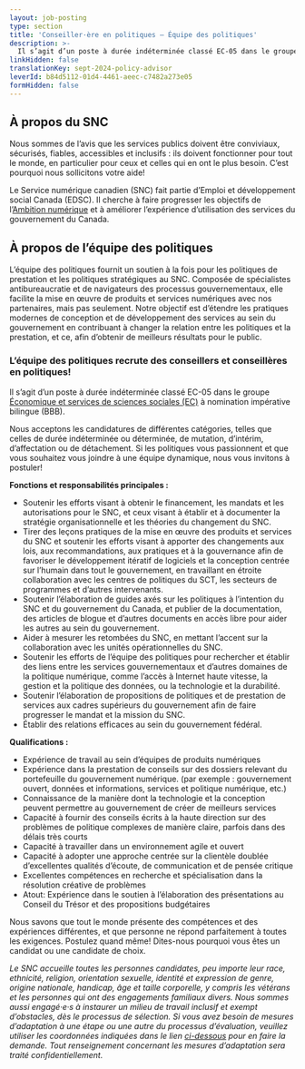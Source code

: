 ```yaml
---
layout: job-posting
type: section
title: 'Conseiller·ère en politiques — Équipe des politiques'
description: >-
  Il s’agit d’un poste à durée indéterminée classé EC-05 dans le groupe Économique et services de sciences sociales (EC) à nomination impérative bilingue (BBB). 
linkHidden: false
translationKey: sept-2024-policy-advisor
leverId: b84d5112-01d4-4461-aeec-c7482a273e05
formHidden: false
---
```


## À propos du SNC 
Nous sommes de l’avis que les services publics doivent être conviviaux, sécurisés, fiables, accessibles et inclusifs : ils doivent fonctionner pour tout le monde, en particulier pour ceux et celles qui en ont le plus besoin. C’est pourquoi nous sollicitons votre aide!

Le Service numérique canadien (SNC) fait partie d’Emploi et développement social Canada (EDSC). Il cherche à faire progresser les objectifs de l’[Ambition numérique](https://www.canada.ca/fr/gouvernement/systeme/gouvernement-numerique/plans-strategiques-operations-numeriques-gouvernement-canada/ambition-numerique-canada.html) et à améliorer l’expérience d’utilisation des services du gouvernement du Canada.

## À propos de l’équipe des politiques
L’équipe des politiques fournit un soutien à la fois pour les politiques de prestation et les politiques stratégiques au SNC. Composée de spécialistes antibureaucratie et de navigateurs des processus gouvernementaux, elle facilite la mise en œuvre de produits et services numériques avec nos partenaires, mais pas seulement. Notre objectif est d’étendre les pratiques modernes de conception et de développement des services au sein du gouvernement en contribuant à changer la relation entre les politiques et la prestation, et ce, afin d’obtenir de meilleurs résultats pour le public. 

### **L’équipe des politiques recrute des conseillers et conseillères en politiques!**
Il s’agit d’un poste à durée indéterminée classé EC-05 dans le groupe [Économique et services de sciences sociales (EC)](https://www.tbs-sct.canada.ca/agreements-conventions/view-visualiser-fra.aspx?id=4) à nomination impérative bilingue (BBB). 

Nous acceptons les candidatures de différentes catégories, telles que celles de durée indéterminée ou déterminée, de mutation, d’intérim, d’affectation ou de détachement.  Si les politiques vous passionnent et que vous souhaitez vous joindre à une équipe dynamique, nous vous invitons à postuler!

**Fonctions et responsabilités principales :**
- Soutenir les efforts visant à obtenir le financement, les mandats et les autorisations pour le SNC, et ceux visant à établir et à documenter la stratégie organisationnelle et les théories du changement du SNC.
- Tirer des leçons pratiques de la mise en œuvre des produits et services du SNC et soutenir les efforts visant à apporter des changements aux lois, aux recommandations, aux pratiques et à la gouvernance afin de favoriser le développement itératif de logiciels et la conception centrée sur l’humain dans tout le gouvernement, en travaillant en étroite collaboration avec les centres de politiques du SCT, les secteurs de programmes et d’autres intervenants.
- Soutenir l’élaboration de guides axés sur les politiques à l’intention du SNC et du gouvernement du Canada, et publier de la documentation, des articles de blogue et d’autres documents en accès libre pour aider les autres au sein du gouvernement.
- Aider à mesurer les retombées du SNC, en mettant l’accent sur la collaboration avec les unités opérationnelles du SNC.
- Soutenir les efforts de l’équipe des politiques pour rechercher et établir des liens entre les services gouvernementaux et d’autres domaines de la politique numérique, comme l’accès à Internet haute vitesse, la gestion et la politique des données, ou la technologie et la durabilité.
- Soutenir l’élaboration de propositions de politiques et de prestation de services aux cadres supérieurs du gouvernement afin de faire progresser le mandat et la mission du SNC.
- Établir des relations efficaces au sein du gouvernement fédéral.

**Qualifications :**
- Expérience de travail au sein d’équipes de produits numériques
- Expérience dans la prestation de conseils sur des dossiers relevant du portefeuille du gouvernement numérique. (par exemple : gouvernement ouvert, données et informations, services et politique numérique, etc.)
- Connaissance de la manière dont la technologie et la conception peuvent permettre au gouvernement de créer de meilleurs services
- Capacité à fournir des conseils écrits à la haute direction sur des problèmes de politique complexes de manière claire, parfois dans des délais très courts
- Capacité à travailler dans un environnement agile et ouvert 
- Capacité à adopter une approche centrée sur la clientèle doublée d’excellentes qualités d’écoute, de communication et de pensée critique
- Excellentes compétences en recherche et spécialisation dans la résolution créative de problèmes
- Atout: Expérience dans le soutien à l’élaboration des présentations au Conseil du Trésor et des propositions budgétaires

Nous savons que tout le monde présente des compétences et des expériences différentes, et que personne ne répond parfaitement à toutes les exigences. Postulez quand même! Dites-nous pourquoi vous êtes un candidat ou une candidate de choix.

*Le SNC accueille toutes les personnes candidates, peu importe leur race, ethnicité, religion, orientation sexuelle, identité et expression de genre, origine nationale, handicap, âge et taille corporelle, y compris les vétérans et les personnes qui ont des engagements familiaux divers. Nous sommes aussi engagé·e·s à instaurer un milieu de travail inclusif et exempt d’obstacles, dès le processus de sélection. Si vous avez besoin de mesures d’adaptation à une étape ou une autre du processus d’évaluation, veuillez utiliser les coordonnées indiquées dans le lien [ci-dessous](https://www.canada.ca/fr/commission-fonction-publique/services/mesures-d-adaptation-matiere-evaluation.html) pour en faire la demande. Tout renseignement concernant les mesures d’adaptation sera traité confidentiellement.*
